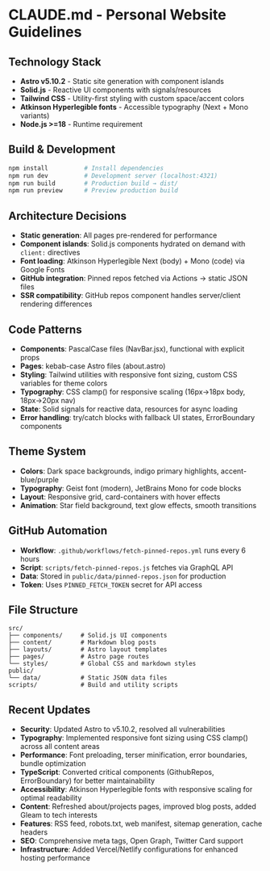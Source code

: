 # CLAUDE.md - Personal Website Guidelines

## Technology Stack
- **Astro v5.10.2** - Static site generation with component islands
- **Solid.js** - Reactive UI components with signals/resources  
- **Tailwind CSS** - Utility-first styling with custom space/accent colors
- **Atkinson Hyperlegible fonts** - Accessible typography (Next + Mono variants)
- **Node.js >=18** - Runtime requirement

## Build & Development
```bash
npm install          # Install dependencies
npm run dev          # Development server (localhost:4321)
npm run build        # Production build → dist/
npm run preview      # Preview production build
```

## Architecture Decisions
- **Static generation**: All pages pre-rendered for performance
- **Component islands**: Solid.js components hydrated on demand with `client:` directives
- **Font loading**: Atkinson Hyperlegible Next (body) + Mono (code) via Google Fonts
- **GitHub integration**: Pinned repos fetched via Actions → static JSON files
- **SSR compatibility**: GitHub repos component handles server/client rendering differences

## Code Patterns
- **Components**: PascalCase files (NavBar.jsx), functional with explicit props
- **Pages**: kebab-case Astro files (about.astro) 
- **Styling**: Tailwind utilities with responsive font sizing, custom CSS variables for theme colors
- **Typography**: CSS clamp() for responsive scaling (16px→18px body, 18px→20px nav)
- **State**: Solid signals for reactive data, resources for async loading
- **Error handling**: try/catch blocks with fallback UI states, ErrorBoundary components

## Theme System
- **Colors**: Dark space backgrounds, indigo primary highlights, accent-blue/purple
- **Typography**: Geist font (modern), JetBrains Mono for code blocks
- **Layout**: Responsive grid, card-containers with hover effects
- **Animation**: Star field background, text glow effects, smooth transitions

## GitHub Automation
- **Workflow**: `.github/workflows/fetch-pinned-repos.yml` runs every 6 hours
- **Script**: `scripts/fetch-pinned-repos.js` fetches via GraphQL API
- **Data**: Stored in `public/data/pinned-repos.json` for production
- **Token**: Uses `PINNED_FETCH_TOKEN` secret for API access

## File Structure
```
src/
├── components/     # Solid.js UI components
├── content/        # Markdown blog posts
├── layouts/        # Astro layout templates  
├── pages/          # Astro page routes
└── styles/         # Global CSS and markdown styles
public/
└── data/           # Static JSON data files
scripts/            # Build and utility scripts
```

## Recent Updates
- **Security**: Updated Astro to v5.10.2, resolved all vulnerabilities
- **Typography**: Implemented responsive font sizing using CSS clamp() across all content areas
- **Performance**: Font preloading, terser minification, error boundaries, bundle optimization
- **TypeScript**: Converted critical components (GithubRepos, ErrorBoundary) for better maintainability
- **Accessibility**: Atkinson Hyperlegible fonts with responsive scaling for optimal readability
- **Content**: Refreshed about/projects pages, improved blog posts, added Gleam to tech interests
- **Features**: RSS feed, robots.txt, web manifest, sitemap generation, cache headers
- **SEO**: Comprehensive meta tags, Open Graph, Twitter Card support
- **Infrastructure**: Added Vercel/Netlify configurations for enhanced hosting performance